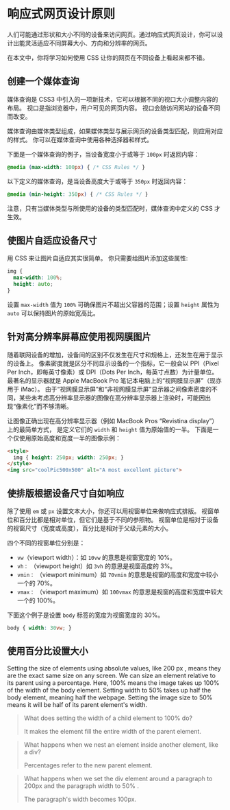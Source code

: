 # 响应式网页设计原则

人们可能通过形状和大小不同的设备来访问网页。通过响应式网页设计，你可以设计出能灵活适应不同屏幕大小、方向和分辨率的网页。

在本文中，你将学习如何使用 CSS 让你的网页在不同设备上看起来都不错。

## 创建一个媒体查询

媒体查询是 CSS3 中引入的一项新技术，它可以根据不同的视口大小调整内容的布局。 视口是指浏览器中，用户可见的网页内容。 视口会随访问网站的设备不同而改变。

媒体查询由媒体类型组成，如果媒体类型与展示网页的设备类型匹配，则应用对应的样式。 你可以在媒体查询中使用各种选择器和样式。

下面是一个媒体查询的例子，当设备宽度小于或等于 `100px` 时返回内容：

```css
@media (max-width: 100px) { /* CSS Rules */ }
```

以下定义的媒体查询，是当设备高度大于或等于 `350px` 时返回内容：

```css
@media (min-height: 350px) { /* CSS Rules */ }
```

注意，只有当媒体类型与所使用的设备的类型匹配时，媒体查询中定义的 CSS 才生效。

## 使图片自适应设备尺寸

用 CSS 来让图片自适应其实很简单。 你只需要给图片添加这些属性:

```css
img {
  max-width: 100%;
  height: auto;
}
```

设置 `max-width` 值为 `100%` 可确保图片不超出父容器的范围；设置 `height` 属性为 `auto` 可以保持图片的原始宽高比。

## 针对高分辨率屏幕应使用视网膜图片

随着联网设备的增加，设备间的区别不仅发生在尺寸和规格上，还发生在用于显示的设备上。 像素密度就是区分不同显示设备的一个指标，它一般会以 PPI（Pixel Per Inch，即每英寸像素）或 DPI（Dots Per Inch，每英寸点数）为计量单位。 最著名的显示器就是 Apple MacBook Pro 笔记本电脑上的“视网膜显示屏”（现亦用于 iMac）。 由于“视网膜显示屏”和“非视网膜显示屏”显示器之间像素密度的不同，某些未考虑高分辨率显示器的图像在高分辨率显示器上渲染时，可能因出现“像素化”而不够清晰。

让图像正确出现在高分辨率显示器（例如 MacBook Pros “Revistina display”）上的最简单方式， 是定义它们的 `width` 和 `height` 值为原始值的一半。 下面是一个仅使用原始高度和宽度一半的图像示例：

```html
<style>
  img { height: 250px; width: 250px; }
</style>
<img src="coolPic500x500" alt="A most excellent picture">
```

## 使排版根据设备尺寸自如响应

除了使用 `em` 或 `px` 设置文本大小，你还可以用视窗单位来做响应式排版。 视窗单位和百分比都是相对单位，但它们是基于不同的参照物。 视窗单位是相对于设备的视窗尺寸（宽度或高度），百分比是相对于父级元素的大小。

四个不同的视窗单位分别是：

- `vw`（viewport width）：如 `10vw` 的意思是视窗宽度的 10%。
- `vh：` （viewport height）如 `3vh` 的意思是视窗高度的 3%。
- `vmin：` （viewport minimum）如 `70vmin` 的意思是视窗的高度和宽度中较小一个的 70%。
- `vmax：` （viewport maximum）如 `100vmax` 的意思是视窗的高度和宽度中较大一个的 100%。

下面这个例子是设置 `body` 标签的宽度为视窗宽度的 30%。

```css
body { width: 30vw; }
```

## 使用百分比设置大小

Setting the size of elements using absolute values, like  2⁠0⁠0⁠ p⁠x⁠ , means they are the exact same size on any screen. We can size an element relative to its parent using a percentage. Here,  1⁠0⁠0⁠%⁠  means the image takes up 100% of the width of the  b⁠o⁠d⁠y⁠  element. Setting  w⁠i⁠d⁠t⁠h⁠  to  5⁠0⁠%⁠  takes up half the  b⁠o⁠d⁠y⁠  element, meaning half the webpage. Setting the image size to  5⁠0⁠%⁠  means it will be half of its parent element's width. 

> What does setting the width of a child element to  1⁠0⁠0⁠%⁠  do?
>
> It makes the element fill the entire width of the parent element.

> What happens when we nest an element inside another element, like a div?
>
> Percentages refer to the new parent element.

> What happens when we set the  d⁠i⁠v⁠  element around a paragraph to  2⁠0⁠0⁠p⁠x⁠  and the paragraph width to  5⁠0⁠%⁠ . 
>
> The paragraph's width becomes 100px.
